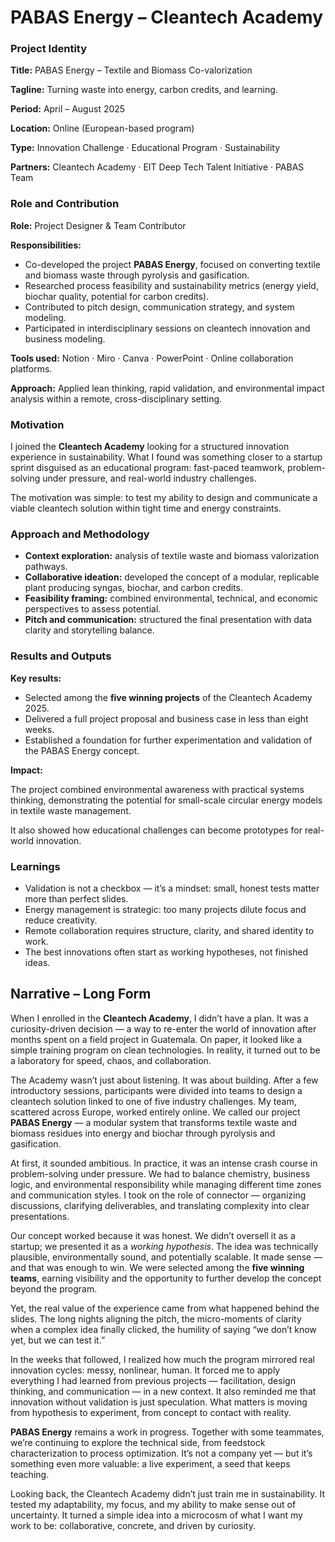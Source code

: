 # PABAS Energy – Cleantech Academy

### Project Identity

**Title:** PABAS Energy – Textile and Biomass Co-valorization

**Tagline:** Turning waste into energy, carbon credits, and learning.

**Period:** April – August 2025

**Location:** Online (European-based program)

**Type:** Innovation Challenge · Educational Program · Sustainability

**Partners:** Cleantech Academy · EIT Deep Tech Talent Initiative · PABAS Team

### Role and Contribution

**Role:** Project Designer & Team Contributor

**Responsibilities:**

- Co-developed the project **PABAS Energy**, focused on converting textile and biomass waste through pyrolysis and gasification.
- Researched process feasibility and sustainability metrics (energy yield, biochar quality, potential for carbon credits).
- Contributed to pitch design, communication strategy, and system modeling.
- Participated in interdisciplinary sessions on cleantech innovation and business modeling.

**Tools used:** Notion · Miro · Canva · PowerPoint · Online collaboration platforms.

**Approach:** Applied lean thinking, rapid validation, and environmental impact analysis within a remote, cross-disciplinary setting.

### Motivation

I joined the **Cleantech Academy** looking for a structured innovation experience in sustainability. What I found was something closer to a startup sprint disguised as an educational program: fast-paced teamwork, problem-solving under pressure, and real-world industry challenges.

The motivation was simple: to test my ability to design and communicate a viable cleantech solution within tight time and energy constraints.

### Approach and Methodology

- **Context exploration:** analysis of textile waste and biomass valorization pathways.
- **Collaborative ideation:** developed the concept of a modular, replicable plant producing syngas, biochar, and carbon credits.
- **Feasibility framing:** combined environmental, technical, and economic perspectives to assess potential.
- **Pitch and communication:** structured the final presentation with data clarity and storytelling balance.

### Results and Outputs

**Key results:**

- Selected among the **five winning projects** of the Cleantech Academy 2025.
- Delivered a full project proposal and business case in less than eight weeks.
- Established a foundation for further experimentation and validation of the PABAS Energy concept.

**Impact:**

The project combined environmental awareness with practical systems thinking, demonstrating the potential for small-scale circular energy models in textile waste management.

It also showed how educational challenges can become prototypes for real-world innovation.

### Learnings

- Validation is not a checkbox — it’s a mindset: small, honest tests matter more than perfect slides.
- Energy management is strategic: too many projects dilute focus and reduce creativity.
- Remote collaboration requires structure, clarity, and shared identity to work.
- The best innovations often start as working hypotheses, not finished ideas.

## Narrative – Long Form

When I enrolled in the **Cleantech Academy**, I didn’t have a plan. It was a curiosity-driven decision — a way to re-enter the world of innovation after months spent on a field project in Guatemala. On paper, it looked like a simple training program on clean technologies. In reality, it turned out to be a laboratory for speed, chaos, and collaboration.

The Academy wasn’t just about listening. It was about building. After a few introductory sessions, participants were divided into teams to design a cleantech solution linked to one of five industry challenges. My team, scattered across Europe, worked entirely online. We called our project **PABAS Energy** — a modular system that transforms textile waste and biomass residues into energy and biochar through pyrolysis and gasification.

At first, it sounded ambitious. In practice, it was an intense crash course in problem-solving under pressure. We had to balance chemistry, business logic, and environmental responsibility while managing different time zones and communication styles. I took on the role of connector — organizing discussions, clarifying deliverables, and translating complexity into clear presentations.

Our concept worked because it was honest. We didn’t oversell it as a startup; we presented it as a *working hypothesis*. The idea was technically plausible, environmentally sound, and potentially scalable. It made sense — and that was enough to win. We were selected among the **five winning teams**, earning visibility and the opportunity to further develop the concept beyond the program.

Yet, the real value of the experience came from what happened behind the slides. The long nights aligning the pitch, the micro-moments of clarity when a complex idea finally clicked, the humility of saying “we don’t know yet, but we can test it.”

In the weeks that followed, I realized how much the program mirrored real innovation cycles: messy, nonlinear, human. It forced me to apply everything I had learned from previous projects — facilitation, design thinking, and communication — in a new context. It also reminded me that innovation without validation is just speculation. What matters is moving from hypothesis to experiment, from concept to contact with reality.

**PABAS Energy** remains a work in progress. Together with some teammates, we’re continuing to explore the technical side, from feedstock characterization to process optimization. It’s not a company yet — but it’s something even more valuable: a live experiment, a seed that keeps teaching.

Looking back, the Cleantech Academy didn’t just train me in sustainability. It tested my adaptability, my focus, and my ability to make sense out of uncertainty. It turned a simple idea into a microcosm of what I want my work to be: collaborative, concrete, and driven by curiosity.
